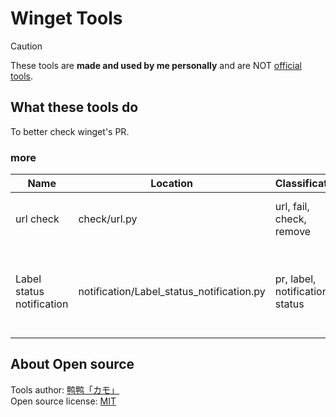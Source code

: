# Winget Tools

> [!CAUTION]
> These tools are **made and used by me personally** and are NOT [official tools](https://github.com/microsoft/winget-pkgs/tree/master/Tools).  

## What these tools do
To better check winget's PR.  

### more

| Name | Location | Classification | To do | Language |
|-----|-----|-----|-----|-----|
| url check | check/url.py | url, fail, check, remove | Make sure all links are available | EN/Python |
| Label status notification | notification/Label_status_notification.py | pr, label, notification, status | Stay updated on the status of your pull request labels. | EN/Python |

## About Open source
Tools author: [鸭鸭「カモ」](https://duckduckstudio.github.io/yazicbs.github.io/zh_cn/index.html)  
Open source license: [MIT](https://github.com/DuckDuckStudio/winget-tools/blob/main/LICENSE)  
